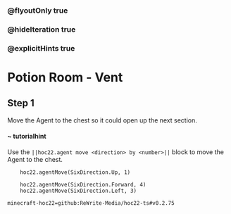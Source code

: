### @flyoutOnly true
### @hideIteration true
### @explicitHints true


# Potion Room - Vent

## Step 1
Move the Agent to the chest so it could open up the next section.

#### ~ tutorialhint 
Use the ``||hoc22.agent move <direction> by <number>||`` block to move the Agent to the chest.



```ghost
    hoc22.agentMove(SixDirection.Up, 1)
```
```template
    hoc22.agentMove(SixDirection.Forward, 4)  
    hoc22.agentMove(SixDirection.Left, 3)     
```
```package
minecraft-hoc22=github:ReWrite-Media/hoc22-ts#v0.2.75
```